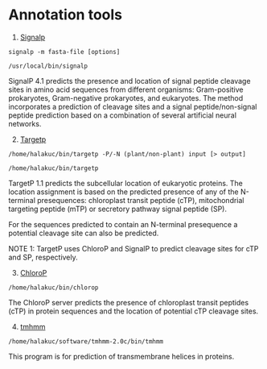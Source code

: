 # Annotation tools #

1. [Signalp](http://www.cbs.dtu.dk/services/SignalP/)  

`signalp -m fasta-file [options]`

`/usr/local/bin/signalp`

SignalP 4.1 predicts the presence and location of signal peptide cleavage sites in amino acid sequences from different organisms: Gram-positive prokaryotes, Gram-negative prokaryotes, and eukaryotes. The method incorporates a prediction of cleavage sites and a signal peptide/non-signal peptide prediction based on a combination of several artificial neural networks.


2. [Targetp](http://www.cbs.dtu.dk/services/TargetP/)

`/home/halakuc/bin/targetp -P/-N (plant/non-plant) input [> output]`

`/home/halakuc/bin/targetp`

TargetP 1.1 predicts the subcellular location of eukaryotic proteins. The location assignment is based on the predicted presence of any of the N-terminal presequences: chloroplast transit peptide (cTP), mitochondrial targeting peptide (mTP) or secretory pathway signal peptide (SP).

For the sequences predicted to contain an N-terminal presequence a potential cleavage site can also be predicted.

NOTE 1:   TargetP uses ChloroP and SignalP to predict cleavage sites for cTP and SP, respectively. 


3. [ChloroP](http://www.cbs.dtu.dk/services/ChloroP/)

`/home/halakuc/bin/chlorop`

The ChloroP server predicts the presence of chloroplast transit peptides (cTP) in protein sequences and the location of potential cTP cleavage sites.


4. [tmhmm](http://www.cbs.dtu.dk/services/TMHMM/)

`/home/halakuc/software/tmhmm-2.0c/bin/tmhmm`

This program is for prediction of transmembrane helices in proteins.

